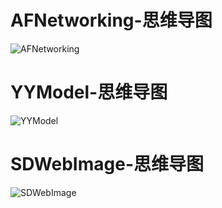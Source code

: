 # AFNetworking-思维导图
![AFNetworking](https://github.com/Fly-Sunshine-J/AFNetworking-/raw/master/AFNetworking学习/AFNetworking-/思维导图.png)

# YYModel-思维导图
![YYModel](https://github.com/Fly-Sunshine-J/AFNetworking-/raw/master/AFNetworking学习/AFNetworking-/思维导图.png)

# SDWebImage-思维导图
![SDWebImage](https://github.com/Fly-Sunshine-J/AFNetworking-/raw/master/AFNetworking学习/AFNetworking-/思维导图.png)
